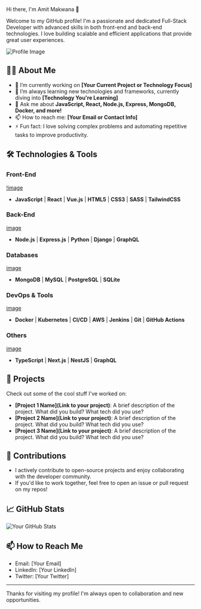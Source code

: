 Hi there, I'm Amit Makwana 👋

Welcome to my GitHub profile! I'm a passionate and dedicated Full-Stack Developer with advanced skills in both front-end and back-end technologies. I love building scalable and efficient applications that provide great user experiences.

![Profile Image](https://your-image-url.) <!-- Optional: add your profile image -->

## 👨‍💻 About Me

- 🔭 I’m currently working on **[Your Current Project or Technology Focus]**
- 🌱 I’m always learning new technologies and frameworks, currently diving into **[Technology You're Learning]**
- 💬 Ask me about **JavaScript, React, Node.js, Express, MongoDB, Docker, and more!**
- 📫 How to reach me: **[Your Email or Contact Info]**
- ⚡ Fun fact: I love solving complex problems and automating repetitive tasks to improve productivity.

## 🛠️ Technologies & Tools

### Front-End
[!image](https://github.com/user-attachments/assets/e2f17230-6f75-4e03-ac8e-4e0537f3885a)
- **JavaScript** | **React** | **Vue.js** | **HTML5** | **CSS3** | **SASS** | **TailwindCSS**
### Back-End
[image](https://github.com/user-attachments/assets/00085c34-7a7f-43c4-ada6-a78fba95c134)
- **Node.js** | **Express.js** | **Python** | **Django** | **GraphQL**
### Databases
[image](https://github.com/user-attachments/assets/953e1e6e-2725-4baf-acc1-c5a503e2502b)
- **MongoDB** | **MySQL** | **PostgreSQL** | **SQLite**
### DevOps & Tools
[image](https://github.com/user-attachments/assets/8b4c4ca9-b03b-467d-9e7d-1f1b61eeae71)
- **Docker** | **Kubernetes** | **CI/CD** | **AWS** | **Jenkins** | **Git** | **GitHub Actions**
### Others
[image](https://github.com/user-attachments/assets/2089f0c8-b447-41f5-8941-dabe2a68118d)
- **TypeScript** | **Next.js** | **NestJS** | **GraphQL**

## 🔧 Projects

Check out some of the cool stuff I've worked on:

- **[Project 1 Name](Link to your project)**: A brief description of the project. What did you build? What tech did you use?
- **[Project 2 Name](Link to your project)**: A brief description of the project. What did you build? What tech did you use?
- **[Project 3 Name](Link to your project)**: A brief description of the project. What did you build? What tech did you use?

## 🌟 Contributions

- I actively contribute to open-source projects and enjoy collaborating with the developer community.
- If you'd like to work together, feel free to open an issue or pull request on my repos!

## 📈 GitHub Stats

![Your GitHub Stats](https://github-readme-stats.vercel.app/api?username=[your-username]&show_icons=true&hide_title=true&count_private=true&hide=prs&theme=radical)

## 📫 How to Reach Me

- Email: [Your Email]
- LinkedIn: [Your LinkedIn]
- Twitter: [Your Twitter]

---

Thanks for visiting my profile! I'm always open to collaboration and new opportunities.
